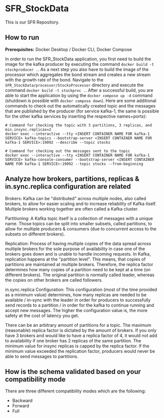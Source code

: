 # SFR_StockData

This is our SFR Repository.

## How to run

**Prerequisites:** Docker Desktop / Docker CLI, Docker Compose

In order to run the SFR_StockData application, you first need to build the image for the kafka producer by executing the command `docker build -t stockproducer .`. As a next step you also have to build the image of the processor which aggregates the bond stream and creates a new stream with the growth rate of the bond. Navigate to the `SFR_StockData/processor/StocksProcessor` directory and execute the command `docker build -t stockproc .`. After a successful build, you are able to start the application by using the `docker compose up -d` command (shutdown is possible with `docker compose down`). Here are some additional commands to check out the automatically created topic and the messages that are published by the producer (for service kafka-1, the same is possible for the other kafka services by inserting the respective names+ports):

```Shell
# Command for checking the topic with 3 partitions, 3 replicas, and min.insync.replicas=2
docker exec --interactive --tty <INSERT CONTAINER NAME FOR kafka-1 SERVICE> kafka-topics --bootstrap-server <INSERT CONTAINER NAME FOR kafka-1 SERVICE>:19092 --describe --topic stocks

# Command for checking out the messages sent to the topic
docker exec --interactive --tty <INSERT CONTAINER NAME FOR kafka-1 SERVICE> kafka-console-consumer --bootstrap-server <INSERT CONTAINER NAME FOR kafka-1 SERVICE>:19092 --topic stocks --from-beginning
```

## Analyze how brokers, partitions, replicas & in.sync.replica configuration are related

Brokers: Kafka can be "distributed" across multiple nodes, also called brokers, to allow for easier scaling and to increase reliability of Kafka itself. Multiple brokers working together are often called a Kafka cluster.

Partitioning: A Kafka topic itself is a collection of messages with a unique name. Those topics can be split into smaller subsets, called partitions, to allow for multiple producers & consumers (due to concurrent access to the subsets on different brokers). 

Replication: Process of having multiple copies of the data spread across multiple brokers for the sole purpose of availability in case one of the brokers goes down and is unable to handle incoming requests. In Kafka, replication happens at the "partition level". This means, that copies of partitions are maintained at multiple brokers. Therefore, the replica factor determines how many copies of a partition need to be kept at a time (on different brokers). The original partition is normally called leader, whereas the copies on other brokers are called followers.

in.sync.replica Configuration: This configuration (most of the time provided as a minimum value) determines, how many replicas are needed to be available / in-sync with the leader in order for producers to successfully send records to a partition / in order for the kafka to continue running and accept new messages. The higher the configuration value is, the more
safety at the cost of latency you get. 

There can be an arbitrary amount of partitions for a topic. The maximum (reasonable) replica factor is dictated by the amount of brokers. If you only have 3 brokers and would like to have a replica factor of 4, it would not add to availability if one broker has 2 replicas of the same partition. The minimum value for insync replicas is capped by the replica factor. If the minimum value exceeded the replication factor, producers would never be able to send messages to partitions. 

## How is the schema validated based on your compatibility mode
There are three different compatibility modes which are the following:
* Backward
* Forward
* Full
